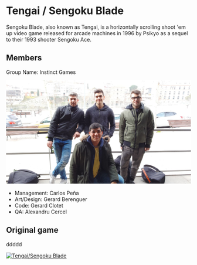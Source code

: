 
# Tengai / Sengoku Blade

Sengoku Blade, also known as Tengai, is a horizontally scrolling shoot 'em up video game released for arcade machines in 1996 by Psikyo as a sequel to their 1993 shooter Sengoku Ace. 

## Members

Group Name:	Instinct Games 

![Team](https://github.com/AlexandruC5/Project-1/blob/master/docs/teamphoto.jpeg)
 
 * Management:	Carlos Peña 
 * Art/Design:	Gerard Berenguer
 * Code:	Gerard Clotet
 * QA:	Alexandru Cercel

## Original game

ddddd

[![Tengai/Sengoku Blade](https://img.youtube.com/vi/AuB6EwpKyFg/0.jpg)](https://www.youtube.com/watch?v=AuB6EwpKyFg)



